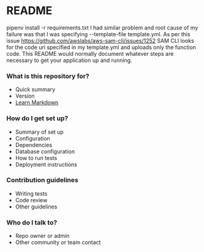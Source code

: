 # README #
pipenv install -r requirements.txt
I had similar problem and root cause of my failure was that I was specifying --template-file template.yml. As per this issue https://github.com/awslabs/aws-sam-cli/issues/1252 SAM CLI looks for the code uri specified in my template.yml and uploads only the function code.
This README would normally document whatever steps are necessary to get your application up and running.

### What is this repository for? ###

* Quick summary
* Version
* [Learn Markdown](https://bitbucket.org/tutorials/markdowndemo)

### How do I get set up? ###

* Summary of set up
* Configuration
* Dependencies
* Database configuration
* How to run tests
* Deployment instructions

### Contribution guidelines ###

* Writing tests
* Code review
* Other guidelines

### Who do I talk to? ###

* Repo owner or admin
* Other community or team contact